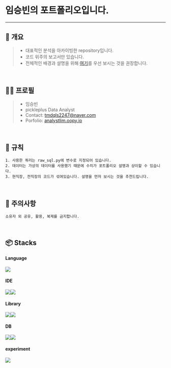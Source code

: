 # 임승빈의 포트폴리오입니다.
---
   
🧪 개요
---
> - 대표적인 분석을 아카이빙한 repository입니다.<br/>
> - 코드 위주의 보고서만 있습니다.<br/>
> - 전체적인 배경과 설명을 위해 [여기](https://analystlim.oopy.io/82af270f-7e45-4543-b387-889d0f3cb66d)를 우선 보시는 것을 권장합니다.<br/>
<br/>

🧑🏻 프로필
---
> - 임승빈 <br/>
> - pickleplus Data Analyst   
> - Contact: tmdqls2247@naver.com <br/>
> - Porfolio: [analystlim.oopy.io](analystlim.oopy.io) 
<br/>

📃 규칙
---
```
1. 사용한 쿼리는 raw_sql.py에 변수로 지정되어 있습니다.
2. 데이터는 가상의 데이터를 사용했기 때문에 수치가 포트폴리오 설명과 상이할 수 있습니다.
3. 현직장, 전직장의 코드가 섞여있습니다. 설명을 먼저 보시는 것을 추천드립니다.
```
<br/>

📢 주의사항
---
```
소유자 외 공유, 활용, 복제를 금지합니다.
```
<br/>


📦 Stacks
---
#### Language
<img src="https://img.shields.io/badge/python-3776AB?style=flat-square&logo=python&logoColor=white"/>

#### IDE
<img src="https://img.shields.io/badge/pycharm-000000?style=flat-square&logo=pycharm&logoColor=white"/><img src="https://img.shields.io/badge/jupyter-F37626?style=flat-square&logo=jupyter&logoColor=white"/>

#### Library
<img src="https://img.shields.io/badge/pandas-150458?style=flat-square&logo=pandas&logoColor=white"/><img src="https://img.shields.io/badge/SciPy-8CAAE6?style=flat-square&logo=scipy&logoColor=white"/>

#### DB
<img src="https://img.shields.io/badge/MySQL-4479A1?style=flat-square&logo=mysql&logoColor=white"/><img src="https://img.shields.io/badge/GoogleBigQeury-669DF6?style=flat-square&logo=googlebigquery&logoColor=white"/>

#### experiment
<img src="https://img.shields.io/badge/firebase-FFCA28?style=flat-square&logo=firebase&logoColor=white"/>
